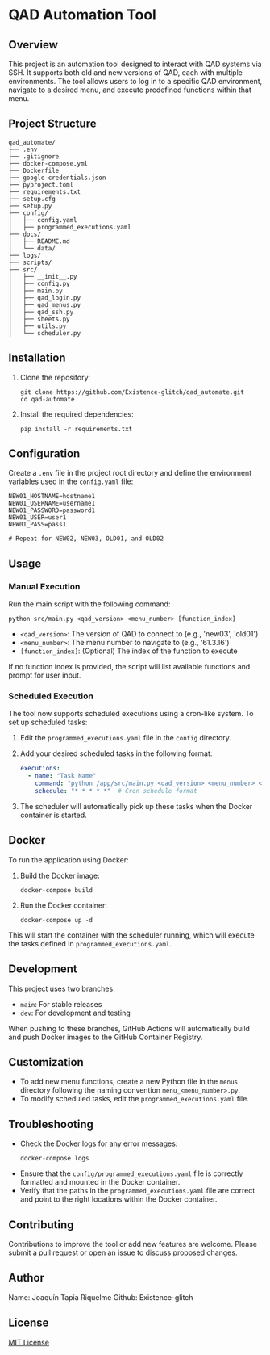 # QAD Automation Tool

## Overview

This project is an automation tool designed to interact with QAD systems via SSH. It supports both old and new versions of QAD, each with multiple environments. The tool allows users to log in to a specific QAD environment, navigate to a desired menu, and execute predefined functions within that menu.

## Project Structure

```
qad_automate/
├── .env
├── .gitignore
├── docker-compose.yml
├── Dockerfile
├── google-credentials.json
├── pyproject.toml
├── requirements.txt
├── setup.cfg
├── setup.py
├── config/
│   ├── config.yaml
│   ├── programmed_executions.yaml
├── docs/
│   ├── README.md
│   └── data/
├── logs/
├── scripts/
├── src/
│   ├── __init__.py
│   ├── config.py
│   ├── main.py
│   ├── qad_login.py
│   ├── qad_menus.py
│   ├── qad_ssh.py
│   ├── sheets.py
│   ├── utils.py
│   └── scheduler.py
```

## Installation

1. Clone the repository:
   ```
   git clone https://github.com/Existence-glitch/qad_automate.git
   cd qad-automate
   ```

2. Install the required dependencies:
   ```
   pip install -r requirements.txt
   ```

## Configuration

Create a `.env` file in the project root directory and define the environment variables used in the `config.yaml` file:

```
NEW01_HOSTNAME=hostname1
NEW01_USERNAME=username1
NEW01_PASSWORD=password1
NEW01_USER=user1
NEW01_PASS=pass1

# Repeat for NEW02, NEW03, OLD01, and OLD02
```

## Usage

### Manual Execution

Run the main script with the following command:

```
python src/main.py <qad_version> <menu_number> [function_index]
```

- `<qad_version>`: The version of QAD to connect to (e.g., 'new03', 'old01')
- `<menu_number>`: The menu number to navigate to (e.g., '61.3.16')
- `[function_index]`: (Optional) The index of the function to execute

If no function index is provided, the script will list available functions and prompt for user input.

### Scheduled Execution

The tool now supports scheduled executions using a cron-like system. To set up scheduled tasks:

1. Edit the `programmed_executions.yaml` file in the `config` directory.
2. Add your desired scheduled tasks in the following format:

   ```yaml
   executions:
     - name: "Task Name"
       command: "python /app/src/main.py <qad_version> <menu_number> <function_index>"
       schedule: "* * * * *"  # Cron schedule format
   ```

3. The scheduler will automatically pick up these tasks when the Docker container is started.

## Docker

To run the application using Docker:

1. Build the Docker image:
   ```
   docker-compose build
   ```

2. Run the Docker container:
   ```
   docker-compose up -d
   ```

This will start the container with the scheduler running, which will execute the tasks defined in `programmed_executions.yaml`.

## Development

This project uses two branches:
- `main`: For stable releases
- `dev`: For development and testing

When pushing to these branches, GitHub Actions will automatically build and push Docker images to the GitHub Container Registry.

## Customization

- To add new menu functions, create a new Python file in the `menus` directory following the naming convention `menu_<menu_number>.py`.
- To modify scheduled tasks, edit the `programmed_executions.yaml` file.

## Troubleshooting

- Check the Docker logs for any error messages:
  ```
  docker-compose logs
  ```
- Ensure that the `config/programmed_executions.yaml` file is correctly formatted and mounted in the Docker container.
- Verify that the paths in the `programmed_executions.yaml` file are correct and point to the right locations within the Docker container.

## Contributing

Contributions to improve the tool or add new features are welcome. Please submit a pull request or open an issue to discuss proposed changes.

## Author

Name: Joaquín Tapia Riquelme
Github: Existence-glitch

## License

[MIT License](LICENSE)